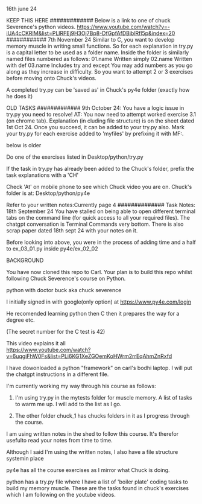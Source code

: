 16th june 24

KEEP THIS HERE 
#############
Below is a link to one of chuck Severence's python videos.
https://www.youtube.com/watch?v=-iUA4cCKRlM&list=PLlRFEj9H3Oj7Bp8-DfGpfAfDBiblRfl5p&index=20
############
7th November 24
Similar to C, you want to develop memory muscle in writing small functions. So for each explanation in try.py is a capital letter to be used as a folder name. Inside the folder is similarly named files numbered as follows:
01.name Written simply
02.name Written with def
03.name Includes try and except
You may add numbers as you go along as they increase in difficulty. 
So you want to attempt 2 or 3 exercises before moving onto Chuck's videos. 

A completed try.py can be 'saved as' in Chuck's py4e folder (exactly how he does it)




OLD TASKS
#############
9th October 24: You have a logic issue in try.py you need to resolve!
AT: You now need to attempt worked exercise 3.1 (on chrome tab). Explanation (in
cluding file structure) is on the sheet dated 1st Oct 24.
Once you succeed, it can be added to your try.py also. Mark your try.py for each
 exercise added to 'myfiles' by prefixing it with MF:.








below is older







Do one of the exercises listed in Desktop/python/try.py

If the task in try.py has already been added to the Chuck's folder, prefix the task explanations with a 'CH'

Check 'At' on mobile phone to see which Chuck video you are on.
Chuck's folder is at: Desktop/python/py4e

Refer to your written notes:Currently page 4
##############
Task Notes:
18th September 24
You have stalled on being able to open different terminal tabs on the command line (for quick access to all your required files). The chatgpt conversation is Terminal Commands very bottom.
There is also scrap paper dated 18th sept 24 with your notes on it.

Before looking into above, you were in the process of adding time and a half to ex_03_01.py inside py4e/ex_02_02




BACKGROUND

You have now cloned this repo to Carl. Your plan is to build this repo 
whilst following Chuck Severence's course on Python. 

python with doctor buck aka chuck severence

I initially signed in with google(only option) at https://www.py4e.com/login

He recomended learning python then C then it prepares the way for a degree etc. 

(The secret number for the C test is 42)

This video explains it all  
https://www.youtube.com/watch?v=6uqgiFhW0Fs&list=PLi6KG1XeZGOemKoHWrm2rrEqAhmZnRxfd

I have dowonloaded a python "framework" on carl's bodhi laptop. I will put the chatgpt instructions in a different file. 

I'm currently working my way through his course as follows:
1. I'm using try.py in the mytests folder for muscle memory. A list of tasks to warm me up. I will add to the list as I go.

2.  The other folder chuck_1 has chucks folders in it as I progress through the course.

I am using written notes in the shed to follow this course. It's therefor usefulto read your notes from time to time.

Although I said I'm using the written notes, I also have a file structure systemin place

py4e has all the course exercises as I mirror what Chuck is doing. 

python has a try.py file where I have a list of 'boiler plate' coding tasks to build my memory muscle. These are the tasks found in chuck's exercises which I am following on the youtube videos.
